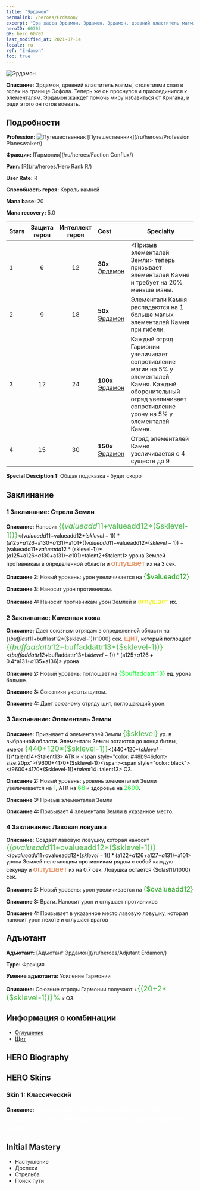 ```yaml
---
title: "Эрдамон"
permalink: /heroes/Erdamon/
excerpt: "Эра хаоса Эрдамон. Эрдамон. Эрдамон, древний властитель магмы, столетиями спал в горах на границе Эофола. Теперь же он проснулся и присоединился к элементалям. Эрдамон жаждет помочь миру избавиться от Кригана, и ради этого он готов воевать."
heroID: 60703
QR: hero_60703
last_modified_at: 2021-07-14
locale: ru
ref: "Erdamon"
toc: true
---
```

  ![Эрдамон](/images/h/h_Erdamon.jpg)

 **Описание:** Эрдамон, древний властитель магмы, столетиями спал в горах на границе Эофола. Теперь же он проснулся и присоединился к элементалям. Эрдамон жаждет помочь миру избавиться от Кригана, и ради этого он готов воевать.
## Подробности
 **Profession:** ![Путешественник](/images/h/h_prof_13.png)  [Путешественник](/ru/heroes/Profession Planeswalker/)

 **Фракция:** [Гармония](/ru/heroes/Faction Conflux/)

 **Ранг:** [R](/ru/heroes/Hero Rank R/)

 **User Rate:** R

 **Способность героя:** Король камней

 **Mana base:** 20

 **Mana recovery:** 5.0


  | Stars | Защита героя | Интеллект героя | Cost |     Specialty     |
  |---------|:---------------:|:---------------:|:--|--------------------|
  |    1    | 6 | 12 | **30x** [Эрдамон](/ItemsRU/her_380/) | <Призыв элементалей Земли> теперь призывает элементалей Камня и требует на 20% меньше маны. |
  |    2    | 9 | 18 | **50x** [Эрдамон](/ItemsRU/her_380/) | Элементали Камня распадаются на 1 больше малых элементалей Камня при гибели. |
  |    3    | 12 | 24 | **100x** [Эрдамон](/ItemsRU/her_380/) | Каждый отряд Гармонии увеличивает сопротивление магии на 5% у элементалей Камня. Каждый оборонительный отряд увеличивает сопротивление урону на 5% у элементалей Камня. |
  |    4    | 15 | 30 | **150x** [Эрдамон](/ItemsRU/her_380/) | Отряд элементалей Камня увеличивается с 4 существ до 9 |

 **Special Desciption 1:** Общая подсказка - будет скоро

## Заклинание
### 1 Заклинание: Стрела Земли
 **Описание:** Наносит <span style="color: #48b946;font-size:20px">{($valueadd11+$valueadd12*($sklevel-1))}</span><span style="color: black"><($valueadd11+$valueadd12*($sklevel-1))*($a125+$a126+$a130+$a131)+$a101+(($valueadd11+$valueadd12*($sklevel-1))+($valueadd11+$valueadd12*($sklevel-1))*($a125+$a126+$a130+$a131)+$a101)*$talent2+$talent1> урона Землей противникам в определенной области и <span style="color: #e07c44;font-size:20px">оглушает</span><span style="color: black"> их на 3 сек.

 **Описание 2:** Новый уровень: урон увеличивается на <span style="color: #1ca216;font-size:18px">{$valueadd12}</span><span style="color: black">

 **Описание 3:** Наносит урон противникам.

 **Описание 4:** Наносит противникам урон Землей и <span style="color: #f0f000;font-size:18px">оглушает</span><span style="color: black"> их.

### 2 Заклинание: Каменная кожа
 **Описание:** Дает союзным отрядам в определенной области на {($bufflast11+$bufflast12*($sklevel-1))/1000} сек. <span style="color: #e07c44;font-size:20px">щит</span><span style="color: black">, который поглощает <span style="color: #48b946;font-size:20px">{($buffaddattr12+$buffaddattr13*($sklevel-1))}</span><span style="color: black"><($buffaddattr12+$buffaddattr13*($sklevel-1))*($a125+$a126+0.4*$a131+$a135+$a136)> урона

 **Описание 2:** Новый уровень: поглощает на <span style="color: #00ff22;font-size:16px">{$buffaddattr13}</span><span style="color: black"> ед. урона больше.

 **Описание 3:** Союзники укрыты щитом.

 **Описание 4:** Дает союзному отряду щит, поглощающий урон.

### 3 Заклинание: Элементаль Земли
 **Описание:** Призывает 4 элементалей Земли <span style="color: #48b946;font-size:20px">{$sklevel}</span><span style="color: black"> ур. в выбранной области. Элементали Земли остаются до конца битвы, имеют <span style="color: #48b946;font-size:20px">{440+120*($sklevel-1)}</span><span style="color: black"><(440+120*($sklevel-1))*$talent14+$talent13> АТК и <span style="color: #48b946;font-size:20px">{9600+4170*($sklevel-1)}</span><span style="color: black"><(9600+4170*($sklevel-1))*$talent14+$talent13> ОЗ.

 **Описание 2:** Новый уровень: уровень элементалей Земли увеличивается на <span style="color: #00ff22;font-size:16px">1</span><span style="color: black">, АТК на <span style="color: #00ff22;font-size:16px">68</span><span style="color: black"> и здоровье на <span style="color: #00ff22;font-size:16px">2600</span><span style="color: black">.

 **Описание 3:** Призыв элементалей Земли

 **Описание 4:** Призывает 4 элементаля Земли в указанное место.

### 4 Заклинание: Лавовая ловушка
 **Описание:** Создает лавовую ловушку, которая наносит <span style="color: #48b946;font-size:20px">{($ovalueadd11+$ovalueadd12*($sklevel-1))}</span><span style="color: black"><($ovalueadd11+$ovalueadd12*($sklevel-1))*($a122+$a126+$a127+$a131)+$a101> урона Землей нелетающим противникам рядом с собой каждую секунду и <span style="color: #e07c44;font-size:20px">оглушает</span><span style="color: black"> их на 0,7 сек. Ловушка остается {$olast11/1000} сек.

 **Описание 2:** Новый уровень: урон увеличивается на <span style="color: #1ca216;font-size:18px">{$ovalueadd12}</span><span style="color: black">

 **Описание 3:** Враги. Наносит урон и оглушает противников

 **Описание 4:** Призывает в указанное место лавовую ловушку, которая наносит урон пехоте и оглушает врагов


## Адъютант

 **Адъютант:**  [Адъютант Эрдамон](/ru/heroes/Adjutant Erdamon/) 

 **Type:**  Фракция 

 **Умение адъютанта:**  Усиление Гармонии 

 **Описание:** Союзные отряды Гармонии получают +<span style="color: #48b946;font-size:20px">{(20+2*($sklevel-1))}%</span><span style="color: black"> к ОЗ.

## Информация о комбинации

* [Оглушение](/ru/combination/Оглушение/) 
* [Щит](/ru/combination/Щит/) 

## HERO Biography

## HERO Skins
### Skin 1: **Классический**

 **Описание:** <span style="color: #ffffff;font-size:20px">Вой земли пробудил меня ото сна. Оказалось, что ее поразил нарыв под названием Эофол. </span>



## Initial Mastery
   - Наступление
   - Доспехи
   - Стрельба
   - Поиск пути
